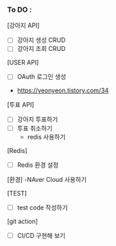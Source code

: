### To DO : 

[강아지 API]  <br>  
* [ ] 강아지 생성 CRUD 
* [ ] 강아지 조회 CRUD 

[USER API]
* [ ] OAuth 로그인 생성  
- https://yeonyeon.tistory.com/34

[투표 API]
* [ ] 강아지 투표하기
* [ ] 투표 취소하기 
  - redis 사용하기

[Redis]
* [ ] Redis 환경 설정 

[환경]
-NAver Cloud 사용하기 

[TEST]
* [ ] test code 작성하기 

[git action]
* [ ] CI/CD 구현해 보기  